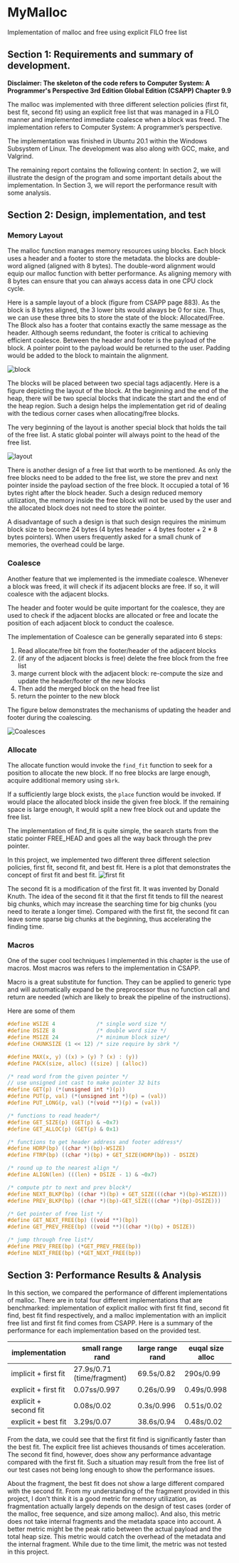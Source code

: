 # MyMalloc
Implementation of malloc and free using explicit FILO free list

## Section 1: Requirements and summary of development. 

**Disclaimer: The skeleton of the code refers to** **Computer System: A Programmer's Perspective 3rd Edition Global Edition (CSAPP) Chapter 9.9** 

The malloc was implemented with three different selection policies (first fit, best fit, second fit) using an explicit free list that was managed in a FILO manner and implemented immediate coalesce when a block was freed.  The implementation refers to Computer System: A programmer’s perspective. 

The implementation was finished in Ubuntu 20.1 within the Windows Subsystem of Linux. The development was also along with GCC, make, and Valgrind. 

The remaining report contains the following content: In section 2, we will illustrate the design of the program and some important details about the implementation. In Section 3, we will report the performance result with some analysis.   

## Section 2: Design, implementation, and test 

### Memory Layout

The malloc function manages memory resources using blocks. Each block uses a header and a footer to store the metadata. the blocks are double-word aligned (aligned with 8 bytes). The double-word alignment would equip our malloc function with better performance. As aligning memory with 8 bytes can ensure that you can always access data in one CPU clock cycle. 

Here is a sample layout of a block (figure from CSAPP page 883). As the block is 8 bytes aligned, the 3 lower bits would always be 0 for size. Thus, we can use these three bits to store the state of the block: Allocated/Free. The Block also has a footer that contains exactly the same message as the header. Although seems redundant, the footer is critical to achieving efficient coalesce.  Between the header and footer is the payload of the block. A pointer point to the payload would be returned to the user. Padding would be added to the block to maintain the alignment.

![block](./pic/block.png)

The blocks will be placed between two special tags adjacently. Here is a figure depicting the layout of the block. At the beginning and the end of the heap, there will be two special blocks that indicate the start and the end of the heap region. Such a design helps the implementation get rid of dealing with the tedious corner cases when allocating/free blocks. 

The very beginning of the layout is another special block that holds the tail of the free list. A static global pointer will always point to the head of the free list. 

  ![layout](./pic/layout.png)

There is another design of a free list that worth to be mentioned. As only the free blocks need to be added to the free list, we store the prev and next pointer inside the payload section of the free block. It occupied a total of 16 bytes right after the block header. Such a design reduced memory utilization, the memory inside the free block will not be used by the user and the allocated block does not need to store the pointer. 

A disadvantage of such a design is that such design requires the minimum block size to become 24 bytes (4 bytes header + 4 bytes footer + 2 * 8 bytes pointers). When users frequently asked for a small chunk of memories, the overhead could be large. 

### Coalesce

Another feature that we implemented is the immediate coalesce. Whenever a block was freed, it will check if its adjacent blocks are free. If so, it will coalesce with the adjacent blocks. 

The header and footer would be quite important for the coalesce, they are used to check if the adjacent blocks are allocated or free and locate the position of each adjacent block to conduct the coalesce. 

The implementation of Coalesce can be generally separated into 6 steps: 

1. Read allocate/free bit from the footer/header of the adjacent blocks
2. (if any of the adjacent blocks is free) delete the free block from the free list
3. marge current block with the adjacent block: re-compute the size and update the header/footer of the new blocks
4. Then add the merged block on the head free list
5. return the pointer to the new block

The figure below demonstrates the mechanisms of updating the header and footer during the coalescing.

![Coalesces](./pic/Coalesces.png)

### Allocate

The allocate function would invoke the `find_fit` function to seek for a position to allocate the new block. If no free blocks are large enough, acquire additional memory using `sbrk`.   

If a sufficiently large block exists, the `place` function would be invoked. If would place the allocated block inside the given free block. If the remaining space is large enough, it would split a new free block out and update the free list. 

The implementation of find_fit is quite simple, the search starts from the static pointer FREE_HEAD and goes all the way back through the prev pointer. 

In this project, we implemented two different three different selection policies, first fit, second fit, and best fit. Here is a plot that demonstrates the concept of first fit and best fit. ![first fit](./pic/first_fit.png)

The second fit is a modification of the first fit. It was invented by Donald Knuth. The idea of the second fit it that the first fit tends to fill the nearest big chunks, which may increase the searching time for big chunks (you need to iterate a longer time). Compared with the first fit, the second fit can leave some sparse big chunks at the beginning, thus accelerating the finding time. 

### Macros

One of the super cool techniques I implemented in this chapter is the use of macros. Most macros was refers to the implementation in CSAPP. 

Macro is a great substitute for function. They can be applied to generic type and will automatically expand be the preprocessor thus no function call and return are needed (which are likely to break the pipeline of the instructions). 

Here are some of them

```C
#define WSIZE 4             /* single word size */
#define DSIZE 8             /* double word size */
#define MSIZE 24            /* minimum block size*/
#define CHUNKSIZE (1 << 12) /* size require by sbrk */

#define MAX(x, y) ((x) > (y) ? (x) : (y))
#define PACK(size, alloc) ((size) | (alloc))

/* read word from the given pointer */
// use unsigned int cast to make pointer 32 bits
#define GET(p) (*(unsigned int *)(p))
#define PUT(p, val) (*(unsigned int *)(p) = (val))
#define PUT_LONG(p, val) (*(void **)(p) = (val))

/* functions to read header*/
#define GET_SIZE(p) (GET(p) & ~0x7)
#define GET_ALLOC(p) (GET(p) & 0x1)

/* functions to get header address and footer address*/
#define HDRP(bp) ((char *)(bp)-WSIZE)
#define FTRP(bp) ((char *)(bp) + GET_SIZE(HDRP(bp)) - DSIZE)

/* round up to the nearest align */
#define ALIGN(len) (((len) + DSIZE - 1) & ~0x7)

/* compute ptr to next and prev block*/
#define NEXT_BLKP(bp) ((char *)(bp) + GET_SIZE(((char *)(bp)-WSIZE)))
#define PREV_BLKP(bp) ((char *)(bp)-GET_SIZE(((char *)(bp)-DSIZE)))

/* Get pointer of free list */
#define GET_NEXT_FREE(bp) ((void **)(bp))
#define GET_PREV_FREE(bp) ((void **)((char *)(bp) + DSIZE))

/* jump through free list*/
#define PREV_FREE(bp) (*GET_PREV_FREE(bp))
#define NEXT_FREE(bp) (*GET_NEXT_FREE(bp))
```

## Section 3: Performance Results & Analysis

In this section, we compared the performance of different implementations of malloc. There are in total four different implementations that are benchmarked: implementation of explicit malloc with first fit find, second fit find, best fit find respectively, and a malloc implementation with an implicit free list and first fit find comes from CSAPP.  Here is a summary of the performance for each implementation based on the provided test. 

| implementation        | small range rand           | large range rand | euqal size alloc |
| --------------------- | -------------------------- | ---------------- | ---------------- |
| implicit + first fit  | 27.9s/0.71 (time/fragment) | 69.5s/0.82       | 290s/0.99        |
| explicit + first fit  | 0.07ss/0.997               | 0.26s/0.99       | 0.49s/0.998      |
| explicit + second fit | 0.08s/0.02                 | 0.3s/0.996       | 0.51s/0.02       |
| explicit + best fit   | 3.29s/0.07                 | 38.6s/0.94       | 0.48s/0.02       |

From the data, we could see that the first fit find is significantly faster than the best fit. The explicit free list achieves thousands of times acceleration. The second fit find, however, does show any performance advantage compared with the first fit. Such a situation may result from the free list of our test cases not being long enough to show the performance issues. 

About the fragment, the best fit does not show a large different compared with the second fit. From my understanding of the fragment provided in this project, I don't think it is a good metric for memory utilization, as fragmentation actually largely depends on the design of test cases (order of the malloc, free sequence, and size among malloc). And also, this metric does not take internal fragments and the metadata space into account. A better metric might be the peak ratio between the actual payload and the total heap size. This metric would catch the overhead of the metadata and the internal fragment. While due to the time limit, the metric was not tested in this project.    
